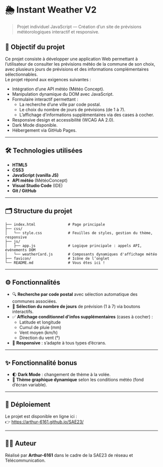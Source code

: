 # 🌦️ Instant Weather V2

> Projet individuel JavaScript — Création d’un site de prévisions météorologiques interactif et responsive.

## 🎯 Objectif du projet

Ce projet consiste à développer une application Web permettant à l’utilisateur de consulter les prévisions météo de la commune de son choix, avec plusieurs jours de prévisions et des informations complémentaires sélectionnables.  
Le projet répond aux exigences suivantes :

- Intégration d’une API météo (Météo Concept).
- Manipulation dynamique du DOM avec JavaScript.
- Formulaire interactif permettant :
  - La recherche d’une ville par code postal.
  - Le choix du nombre de jours de prévisions (de 1 à 7).
  - L’affichage d’informations supplémentaires via des cases à cocher.
- Responsive design et accessibilité (WCAG AA 2.0).
- Dark Mode disponible.
- Hébergement via GitHub Pages.

---

## 🛠️ Technologies utilisées

- **HTML5**
- **CSS3**
- **JavaScript (vanilla JS)**
- **API météo** (MétéoConcept)
- **Visual Studio Code** (IDE)
- **Git / GitHub**

---

## 🗂️ Structure du projet

```text
├── index.html               # Page principale
├── css/
│   └── style.css            # Feuilles de styles, gestion du thème, responsive
├── js/
│   ├── app.js               # Logique principale : appels API, événements DOM
│   └── weatherCard.js       # Composants dynamiques d'affichage météo
├── favicon/                 # Icône de l’onglet
└── README.md                # Vous êtes ici !
```

---

## ⚙️ Fonctionnalités

- 🔍 **Recherche par code postal** avec sélection automatique des communes associées.
- 📅 **Sélection du nombre de jours** de prévision (1 à 7) via boutons interactifs.
- ✅ **Affichage conditionnel d'infos supplémentaires** (cases à cocher) :
  - Latitude et longitude
  - Cumul de pluie (mm)
  - Vent moyen (km/h)
  - Direction du vent (°)
- 📱 **Responsive** : s’adapte à tous types d’écrans.


---

## ✨ Fonctionnalité bonus

- 🌓 **Dark Mode** : changement de thème à la volée.
- 🎨 **Thème graphique dynamique** selon les conditions météo (fond d’écran variable).

---

## 🔗 Déploiement

Le projet est disponible en ligne ici :  
👉 https://arthur-6161.github.io/SAE23/

---

## 👨‍💻 Auteur

Réalisé par **Arthur-6161** dans le cadre de la SAE23 de réseau et Télécommunication.
